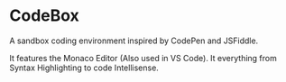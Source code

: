 # CodeBox
A sandbox coding environment inspired by CodePen and JSFiddle.

It features the Monaco Editor (Also used in VS Code). It everything from Syntax Highlighting to code Intellisense.
